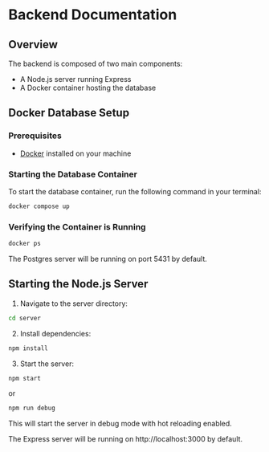 # Backend Documentation

## Overview

The backend is composed of two main components:
- A Node.js server running Express
- A Docker container hosting the database

## Docker Database Setup

### Prerequisites
- [Docker](https://www.docker.com/get-started) installed on your machine

### Starting the Database Container

To start the database container, run the following command in your terminal:

```bash
docker compose up
```

### Verifying the Container is Running

```bash
docker ps
```
The Postgres server will be running on port 5431 by default.

## Starting the Node.js Server

1. Navigate to the server directory:
```bash
cd server
```

2. Install dependencies:
```bash
npm install
```

3. Start the server:
```bash
npm start
```
or
```bash
npm run debug
```
This will start the server in debug mode with hot reloading enabled.

The Express server will be running on http://localhost:3000 by default.
